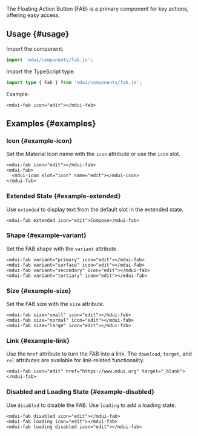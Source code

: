 The Floating Action Button (FAB) is a primary component for key actions, offering easy access.

## Usage {#usage}

Import the component:

```js
import 'mdui/components/fab.js';
```

Import the TypeScript type:

```ts
import type { Fab } from 'mdui/components/fab.js';
```

Example:

```html,example,playgroundId=262
<mdui-fab icon="edit"></mdui-fab>
```

## Examples {#examples}

### Icon {#example-icon}

Set the Material Icon name with the `icon` attribute or use the `icon` slot.

```html,example,expandable,playgroundId=263
<mdui-fab icon="edit"></mdui-fab>
<mdui-fab>
  <mdui-icon slot="icon" name="edit"></mdui-icon>
</mdui-fab>
```

### Extended State {#example-extended}

Use `extended` to display text from the default slot in the extended state.

```html,example,expandable,playgroundId=264
<mdui-fab extended icon="edit">Compose</mdui-fab>
```

### Shape {#example-variant}

Set the FAB shape with the `variant` attribute.

```html,example,expandable,playgroundId=265
<mdui-fab variant="primary" icon="edit"></mdui-fab>
<mdui-fab variant="surface" icon="edit"></mdui-fab>
<mdui-fab variant="secondary" icon="edit"></mdui-fab>
<mdui-fab variant="tertiary" icon="edit"></mdui-fab>
```

### Size {#example-size}

Set the FAB size with the `size` attribute.

```html,example,expandable,playgroundId=266
<mdui-fab size="small" icon="edit"></mdui-fab>
<mdui-fab size="normal" icon="edit"></mdui-fab>
<mdui-fab size="large" icon="edit"></mdui-fab>
```

### Link {#example-link}

Use the `href` attribute to turn the FAB into a link. The `download`, `target`, and `rel` attributes are available for link-related functionality.

```html,example,expandable,playgroundId=267
<mdui-fab icon="edit" href="https://www.mdui.org" target="_blank"></mdui-fab>
```

### Disabled and Loading State {#example-disabled}

Use `disabled` to disable the FAB. Use `loading` to add a loading state.

```html,example,expandable,playgroundId=268
<mdui-fab disabled icon="edit"></mdui-fab>
<mdui-fab loading icon="edit"></mdui-fab>
<mdui-fab loading disabled icon="edit"></mdui-fab>
```
